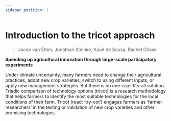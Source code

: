 ```yaml
---
sidebar_position: 1
---
```


# Introduction to the tricot approach 

> Jacob van Etten, Jonathan Steinke, Kauê de Sousa, Rachel Chase

**Speeding up agricultural innovation through large-scale participatory experiments**

Under climate uncertainty, many farmers need to change their agricultural practices, adopt new crop varieties, switch to using different inputs, or apply new management strategies. But there is no one-size-fits-all solution. Triadic comparison of technology options (tricot) is a research methodology that helps farmers to identify the most suitable technologies for the local conditions of their farm. Tricot (read: ‘try-cot’) engages farmers as ‘farmer researchers’ in the testing or validation of new crop varieties and other promising technologies.
